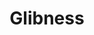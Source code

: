 ---
title: "Glibness"
permalink: /spells/glibness/
tags:
  - Spell
  - 8th Level
  - Transmutation
available_for:
  - Bard
  - Warlock
level: "8th Level"
school: "Transmutation"
comp:
  - V
duration: "1 Hour"
description: |
  Until the spell ends, when you make a Charisma check, you can replace the number you roll with a 15. Additionally, no matter what you say, magic that would determine if you are telling the truth indicates that you are being truthful.
excerpt: "Until the spell ends, when you make a Charisma check, you can replace the number you roll with a 15."
source: "Basic Rules"
---